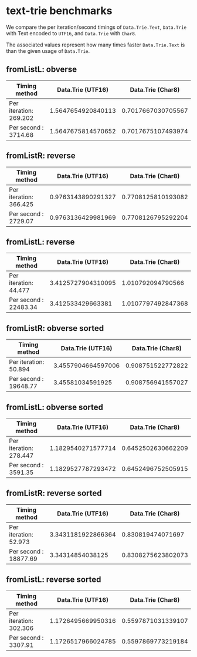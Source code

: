 # text-trie benchmarks

We compare the per iteration/second timings of `Data.Trie.Text`,
`Data.Trie` with Text encoded to `UTF16`, and `Data.Trie` with `Char8`.

The associated values represent how many times faster
`Data.Trie.Text` is than the given usage of `Data.Trie`.

## fromListL: obverse

Timing method           | Data.Trie (UTF16)    | Data.Trie (Char8)
----------------------- | -------------------- | ---------------------
Per iteration: 269.202  | 1.5647654920840113   | 0.7017667030705567  
Per second   : 3714.68  | 1.5647675814570652   | 0.7017675107493974  

## fromListR: reverse

Timing method           | Data.Trie (UTF16)    | Data.Trie (Char8)
----------------------- | -------------------- | ---------------------
Per iteration: 366.425  | 0.9763143890291327   | 0.7708125810193082  
Per second   : 2729.07  | 0.9763136429981969   | 0.7708126795292204  

## fromListL: reverse

Timing method           | Data.Trie (UTF16)    | Data.Trie (Char8)
----------------------- | -------------------- | ---------------------
Per iteration: 44.477   | 3.4125727904310095   | 1.010792094790566   
Per second   : 22483.34 | 3.412533429663381    | 1.0107797492847368  

## fromListR: obverse sorted

Timing method           | Data.Trie (UTF16)    | Data.Trie (Char8)
----------------------- | -------------------- | ---------------------
Per iteration: 50.894   | 3.4557904664597006   | 0.908751522772822   
Per second   : 19648.77 | 3.45581034591925     | 0.908756941557027   

## fromListL: obverse sorted

Timing method           | Data.Trie (UTF16)    | Data.Trie (Char8)
----------------------- | -------------------- | ---------------------
Per iteration: 278.447  | 1.1829540271577714   | 0.6452502630662209  
Per second   : 3591.35  | 1.1829527787293472   | 0.6452496752505915  

## fromListR: reverse sorted

Timing method           | Data.Trie (UTF16)    | Data.Trie (Char8)
----------------------- | -------------------- | ---------------------
Per iteration: 52.973   | 3.3431181922866364   | 0.830819474071697   
Per second   : 18877.69 | 3.34314854038125     | 0.8308275623802073  

## fromListL: reverse sorted

Timing method           | Data.Trie (UTF16)    | Data.Trie (Char8)
----------------------- | -------------------- | ---------------------
Per iteration: 302.306  | 1.1726495669950316   | 0.5597871031339107  
Per second   : 3307.91  | 1.1726517966024785   | 0.5597869773219184  

